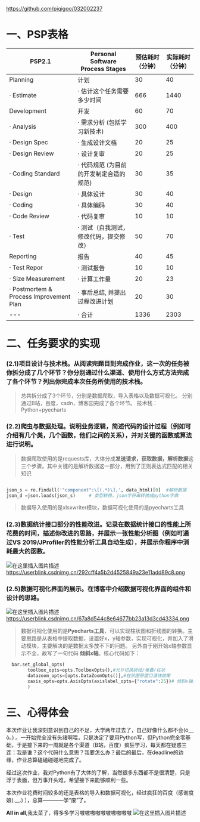 ﻿
https://github.com/piqigoo/032002237

# 一、PSP表格
PSP2.1 |  Personal Software Process Stages	 | 预估耗时（分钟） | 实际耗时（分钟）
-------- | ------------- | ------------- | ------------- | 
Planning|	计划	 |30	| 40
· Estimate|		· 估计这个任务需要多少时间|		 666	 |	1440
Development|		开发|		 60	|	 70
· Analysis|		· 需求分析 (包括学习新技术)	|	 300	 |	400
· Design Spec|		· 生成设计文档	|	 20	|	 25
· Design Review	|	· 设计复审|		 20	|	 25
· Coding Standard|		· 代码规范 (为目前的开发制定合适的规范)	 |	30	|	 35
· Design	|	· 具体设计|		 30	|	 40
· Coding	|	· 具体编码	|	 30|		 40
· Code Review|		· 代码复审	|	 10	|	 10
· Test|		· 测试（自我测试，修改代码，提交修改）	 |	50	|	 70
Reporting|		报告	 |	40	|	 45
· Test Repor|		· 测试报告	|	 10|		 10
· Size Measurement	|	· 计算工作量	|	 20	 |	23
· Postmortem & Process Improvement Plan|	· 事后总结, 并提出过程改进计划	|	 20	|	 30
--- |	· 合计	|	 1336|		 2303
# 二、任务要求的实现
### (2.1)项目设计与技术栈。从阅读完题目到完成作业，这一次的任务被你拆分成了几个环节？你分别通过什么渠道、使用什么方式方法完成了各个环节？列出你完成本次任务所使用的技术栈。


>总共拆分成了3个环节，分别是数据爬取，导入表格以及数据可视化。
>分别通过B站，百度，csdn，博客园完成了各个环节。
>技术栈：Python+pyecharts


### (2.2)爬虫与数据处理。说明业务逻辑，简述代码的设计过程（例如可介绍有几个类，几个函数，他们之间的关系），并对关键的函数或算法进行说明。
>数据爬取使用的是requests库，大体分成**发送请求，获取数据，解析数据**这三个步骤。其中关键的是解析数据这一部分，用到了正则表达式匹配的相关知识

```python

json_s = re.findall('"component":\[(.*)\],', data_html)[0]  #解析数据
json_d =json.loads(json_s)     # 类型转换，json字符串转换成python字典
```
>数据导入使用的是xlsxwriter模块，数据可视化使用的是pyecharts工具
### (2.3)数据统计接口部分的性能改进。记录在数据统计接口的性能上所花费的时间，描述你改进的思路，并展示一张性能分析图（例如可通过VS 2019/JProfiler的性能分析工具自动生成），并展示你程序中消耗最大的函数。

![在这里插入图片描述](https://img-blog.csdnimg.cn/img_convert/87576d30665b80ff5dcdffe5f5a13368.png#pic_center)
https://userblink.csdnimg.cn/292cff4a5b2d4525849a23e11add89c8.png

### (2.5)数据可视化界面的展示。在博客中介绍数据可视化界面的组件和设计的思路。
![在这里插入图片描述](https://img-blog.csdnimg.cn/img_convert/31dfcf882be35c3465ba34e9d6805236.png#pic_center)
https://userblink.csdnimg.cn/67a8d544c8e64677bb23a13d3cd43334.png
>数据可视化使用的是**Pyecharts工具**，可以实现柱状图和折线图的转换。主要思路是从表格中提取数据，设置好x，y轴参数，实现可视化，并加入了滑动模块，主要解决的是数据太多放不下的问题。
>另外由于刚开始x轴参数显示不全，故写了一句代码 **倾斜x轴**。核心代码如下：

```python
  bar.set_global_opts(
        toolbox_opts=opts.ToolboxOpts(),#允许切换折线/堆叠/柱状
        datazoom_opts=[opts.DataZoomOpts()],#柱状图带窗口滑块效果
        xaxis_opts=opts.AxisOpts(axislabel_opts={"rotate":25})# 倾斜x轴，解决显示不全的问题
        )
```


# 三、心得体会
本次作业让我深刻意识到自己的不足，大学两年过去了，自己好像什么都不会(ó﹏ò｡) 。一开始完全没有头绪啊喂，只是决定了要用Python写，但Python完全零基础，于是接下来的一周就是各个渠道（B站，百度）疯狂学习，每天都在疑惑三连：我是谁？这个代码什么意思？我要怎么办？最后的最后，在deadline的边缘，作业总算磕磕碰碰地完成了。

经过这次作业，我对Python有了大体的了解，当然很多东西都不是很清楚，只是浮于表面，但万事开头难，希望接下来能够顺利一些。

本次作业花费时间较多的还是表格的导入和数据可视化，经过疯狂的百度（感谢度娘(.__.)  ），总算————学“废”了。

**All in all**,我太菜了，得多多学习嗷嗷嗷嗷嗷嗷嗷嗷嗷嗷
![在这里插入图片描述](https://img-blog.csdnimg.cn/img_convert/04b7b3023167832e1730ed342c68540f.png#pic_center)




